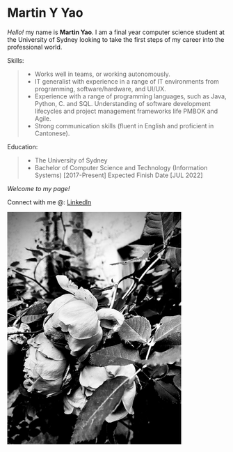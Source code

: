 # Martin Y Yao

_Hello!_ my name is **Martin Yao**. I am a final year computer science student at the University of Sydney looking to take the first steps of my career into the professional world.

Skills:
>- Works well in teams, or working autonomously.
>- IT generalist with experience in a range of IT environments from programming, software/hardware, and UI/UX.
>- Experience with a range of programming languages, such as Java, Python, C. and SQL. Understanding of software development lifecycles and project management frameworks life PMBOK and Agile.
>- Strong communication skills (fluent in English and proficient in Cantonese).

Education:
>- The University of Sydney
>- Bachelor of Computer Science and Technology (Information Systems) [2017-Present] Expected Finish Date [JUL 2022]

*Welcome to my page!*

Connect with me @:
[LinkedIn](www.linkedin.com/in/martinyyao)

<img src="werkstatt-muenchen-rose.jpg" width="400">
